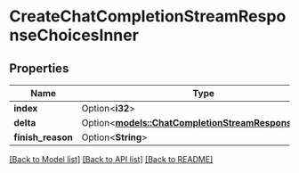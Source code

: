 # CreateChatCompletionStreamResponseChoicesInner

## Properties

Name | Type | Description | Notes
------------ | ------------- | ------------- | -------------
**index** | Option<**i32**> |  | [optional]
**delta** | Option<[**models::ChatCompletionStreamResponseDelta**](ChatCompletionStreamResponseDelta.md)> |  | [optional]
**finish_reason** | Option<**String**> |  | [optional]

[[Back to Model list]](../README.md#documentation-for-models) [[Back to API list]](../README.md#documentation-for-api-endpoints) [[Back to README]](../README.md)


